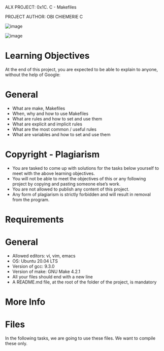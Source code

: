 ALX PROJECT: 0x1C. C - Makefiles

PROJECT AUTHOR: OBI CHIEMERIE C

![image](https://user-images.githubusercontent.com/106745705/206125834-efb68429-6500-43ba-bf1b-901d48988c38.png)

![image](https://user-images.githubusercontent.com/106745705/206125643-8954b106-a8de-4fad-b2da-47177127593b.png)

# Learning Objectives
At the end of this project, you are expected to be able to explain to anyone, without the help of Google:

# General
- What are make, Makefiles   
- When, why and how to use Makefiles
- What are rules and how to set and use them
- What are explicit and implicit rules
- What are the most common / useful rules
- What are variables and how to set and use them  

# Copyright - Plagiarism
- You are tasked to come up with solutions for the tasks below yourself to meet with the above learning objectives.
- You will not be able to meet the objectives of this or any following project by copying and pasting someone else’s work.
- You are not allowed to publish any content of this project.
- Any form of plagiarism is strictly forbidden and will result in removal from the program.

# Requirements
# General
- Allowed editors: vi, vim, emacs
- OS: Ubuntu 20.04 LTS
- Version of gcc: 9.3.0
- Version of make: GNU Make 4.2.1
- All your files should end with a new line
- A README.md file, at the root of the folder of the project, is mandatory

# More Info
# Files
In the following tasks, we are going to use these files. We want to compile these only.
